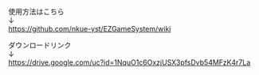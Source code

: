 使用方法はこちら  
↓  
https://github.com/nkue-yst/EZGameSystem/wiki
  
ダウンロードリンク  
↓  
https://drive.google.com/uc?id=1NquO1c6OxzjUSX3pfsDvb54MFzK4r7La  
